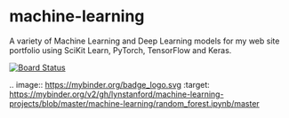 # machine-learning
A variety of Machine Learning and Deep Learning models for my web site portfolio using SciKit Learn, PyTorch, TensorFlow and Keras.

[![Board Status](https://dev.azure.com/lynstanford/d3b5097c-3446-4022-bfca-3cee97f230e5/c476ec00-3912-49b2-9020-080bb67dd15a/_apis/work/boardbadge/8bb491d1-28d5-43a6-aa0d-676200cf2e74?columnOptions=1)](https://dev.azure.com/lynstanford/d3b5097c-3446-4022-bfca-3cee97f230e5/_boards/board/t/c476ec00-3912-49b2-9020-080bb67dd15a/Microsoft.RequirementCategory/)

.. image:: https://mybinder.org/badge_logo.svg
 :target: https://mybinder.org/v2/gh/lynstanford/machine-learning-projects/blob/master/machine-learning/random_forest.ipynb/master

